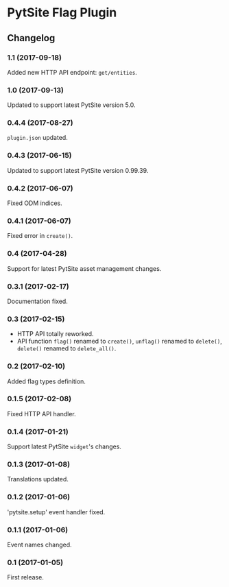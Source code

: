 # PytSite Flag Plugin


## Changelog


### 1.1  (2017-09-18)
Added new HTTP API endpoint: `get/entities`.


### 1.0 (2017-09-13)
Updated to support latest PytSite version 5.0.


### 0.4.4 (2017-08-27)
`plugin.json` updated.


### 0.4.3 (2017-06-15)
Updated to support latest PytSite version 0.99.39.


### 0.4.2 (2017-06-07)
Fixed ODM indices.


### 0.4.1 (2017-06-07)
Fixed error in `create()`.


### 0.4 (2017-04-28)
Support for latest PytSite asset management changes.


### 0.3.1 (2017-02-17)
Documentation fixed.


### 0.3 (2017-02-15)
- HTTP API totally reworked.
- API function `flag()` renamed to `create()`, `unflag()` renamed to `delete()`, `delete()` renamed to `delete_all()`.


### 0.2 (2017-02-10)
Added flag types definition.


### 0.1.5 (2017-02-08)
Fixed HTTP API handler.


### 0.1.4 (2017-01-21)
Support latest PytSite `widget`'s changes.


### 0.1.3 (2017-01-08)
Translations updated.


### 0.1.2 (2017-01-06)
'pytsite.setup' event handler fixed.


### 0.1.1 (2017-01-06)
Event names changed.


### 0.1 (2017-01-05)
First release.
